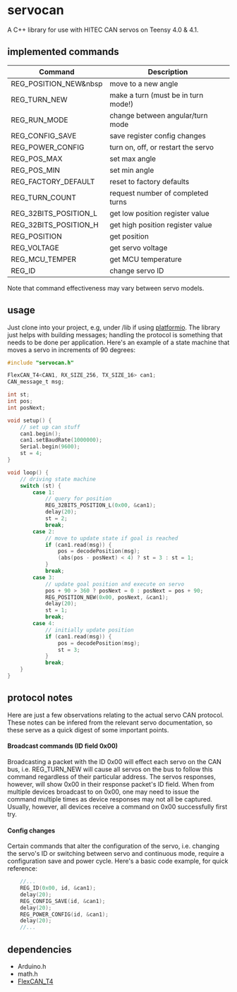 # servocan
A C++ library for use with HITEC CAN servos on Teensy 4.0 & 4.1.

## implemented commands
| Command                 | Description                             |
| ----------------------- | --------------------------------------- |
| REG_POSITION_NEW&nbsp   |   move to a new angle                   |
| REG_TURN_NEW            |   make a turn (must be in turn mode!)   |
| REG_RUN_MODE            |   change between angular/turn mode      |
| REG_CONFIG_SAVE         |   save register config changes          |
| REG_POWER_CONFIG        |   turn on, off, or restart the servo    |       
| REG_POS_MAX             |   set max angle                         |
| REG_POS_MIN             |   set min angle                         |
| REG_FACTORY_DEFAULT     |   reset to factory defaults             |
| REG_TURN_COUNT          |   request number of completed turns     |
| REG_32BITS_POSITION_L   |   get low position register value       |
| REG_32BITS_POSITION_H   |   get high position register value      |
| REG_POSITION            |   get position                          |
| REG_VOLTAGE             |   get servo voltage                     |
| REG_MCU_TEMPER          |   get MCU temperature                   |
| REG_ID                  |   change servo ID                       |

Note that command effectiveness may vary between servo models.

## usage
Just clone into your project, e.g, under /lib if using [platformio](https://platformio.org/). The library just helps with building messages; handling the protocol is something that needs to be done per application. Here's an example of a state machine that moves a servo in increments of 90 degrees:
```c
#include "servocan.h"

FlexCAN_T4<CAN1, RX_SIZE_256, TX_SIZE_16> can1;
CAN_message_t msg;

int st;
int pos;
int posNext;

void setup() {
    // set up can stuff
    can1.begin();
    can1.setBaudRate(1000000);
    Serial.begin(9600); 
    st = 4;
}

void loop() {
    // driving state machine
    switch (st) {
        case 1:
            // query for position
            REG_32BITS_POSITION_L(0x00, &can1);
            delay(20);
            st = 2;
            break;
        case 2:
            // move to update state if goal is reached
            if (can1.read(msg)) {
                pos = decodePosition(msg);
                (abs(pos - posNext) < 4) ? st = 3 : st = 1;
            }
            break;
        case 3:
            // update goal position and execute on servo
            pos + 90 > 360 ? posNext = 0 : posNext = pos + 90;
            REG_POSITION_NEW(0x00, posNext, &can1);
            delay(20);
            st = 1;
            break;
        case 4:
            // initially update position
            if (can1.read(msg)) {
                pos = decodePosition(msg);
                st = 3;
            }
            break;
    }
}
```

## protocol notes

Here are just a few observations relating to the actual servo CAN protocol. These notes can be infered from the relevant servo documentation, so these serve as a quick digest of some important points.

#### Broadcast commands (ID field 0x00)
Broadcasting a packet with the ID 0x00 will effect each servo on the CAN bus, i.e. REG_TURN_NEW will cause all servos on the bus to follow this command regardless of their particular address. The servos responses, however, will show 0x00 in their response packet's ID field. When from multiple devices broadcast to on 0x00, one may need to issue the command multiple times as device responses may not all be captured. Usually, however, all devices receive a command on 0x00 successfully first try. 

#### Config changes
Certain commands that alter the configuration of the servo, i.e. changing the servo's ID or switching between servo and continuous mode, require a configuration save and power cycle. Here's a basic code example, for quick reference:

```c
    //...
    REG_ID(0x00, id, &can1);
    delay(20);
    REG_CONFIG_SAVE(id, &can1);
    delay(20);
    REG_POWER_CONFIG(id, &can1);
    delay(20);
    //...
```   


## dependencies
*   Arduino.h 
*   math.h
*   [FlexCAN_T4](https://github.com/tonton81/FlexCAN_T4/)

